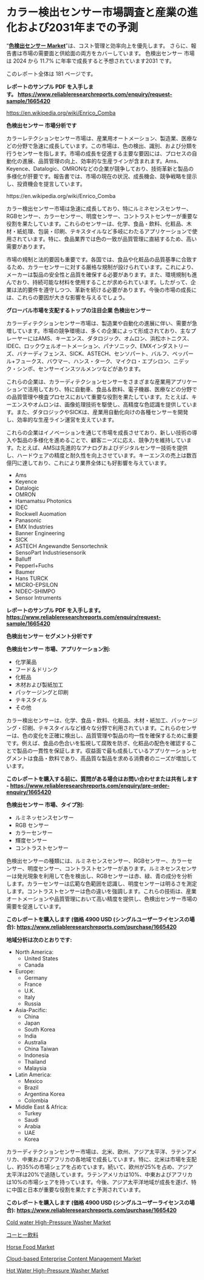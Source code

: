 <p><h1>カラー検出センサー市場調査と産業の進化および2031年までの予測</h1></p><p>&ldquo;<strong><a href="https://www.reliableresearchreports.com/color-detection-sensors-r1665420">色検出センサー Market</a></strong>&rdquo;は、コスト管理と効率向上を優先します。 さらに、報告書は市場の需要面と供給面の両方をカバーしています。 色検出センサー 市場は 2024 から 11.7% に年率で成長すると予想されています2031 です。</p>
<p>このレポート全体は 181 ページです。</p>
<p><strong>レポートのサンプル PDF を入手します。&nbsp;<a href="https://www.reliableresearchreports.com/enquiry/request-sample/1665420">https://www.reliableresearchreports.com/enquiry/request-sample/1665420</a></strong></p>
<p><a href="https://en.wikipedia.org/wiki/Enrico_Comba">https://en.wikipedia.org/wiki/Enrico_Comba</a></p>
<p><strong>色検出センサー 市場分析です</strong></p>
<p><p>カラーレテクションセンサー市場は、産業用オートメーション、製造業、医療などの分野で急速に成長しています。この市場は、色の検出、識別、および分類を行うセンサーを指します。市場の成長を促進する主要な要因には、プロセスの自動化の進展、品質管理の向上、効率的な生産ラインが含まれます。Ams、Keyence、Datalogic、OMRONなどの企業が競争しており、技術革新と製品の多様化が肝要です。報告書では、市場の現在の状況、成長機会、競争戦略を提示し、投資機会を提言しています。</p></p>
<p>https://en.wikipedia.org/wiki/Enrico_Comba</p>
<p><p>カラー検出センサー市場は急速に成長しており、特にルミネセンスセンサー、RGBセンサー、カラーセンサー、明度センサー、コントラストセンサーが重要な役割を果たしています。これらのセンサーは、化学、食品・飲料、化粧品、木材・紙処理、包装・印刷、テキスタイルなど多岐にわたるアプリケーションで使用されています。特に、食品業界では色の一致が品質管理に直結するため、高い需要があります。</p><p>市場の規制と法的要因も重要です。各国では、食品や化粧品の品質基準に合致するため、カラーセンサーに対する厳格な規制が設けられています。これにより、メーカーは製品の安全性と品質を確保する必要があります。また、環境規制も進んでおり、持続可能な材料を使用することが求められています。したがって、企業は法的要件を遵守しつつ、革新を続ける必要があります。今後の市場の成長には、これらの要因が大きな影響を与えるでしょう。</p></p>
<p><strong>グローバル市場を支配するトップの注目企業 色検出センサー</strong></p>
<p><p>カラーディテクションセンサー市場は、製造業や自動化の進展に伴い、需要が急増しています。市場の競争環境は、多くの企業によって形成されており、主なプレーヤーにはAMS、キーエンス、ダタロジック、オムロン、浜松ホトニクス、IDEC、ロックウェルオートメーション、パナソニック、EMXインダストリーズ、バナーディフェンス、SICK、ASTECH、センソパート、バルフ、ペッパール+フュークス、バウマー、ハンス・ターク、マイクロ・エプシロン、ニデック・シンポ、センサーインスツルメンツなどがあります。</p><p>これらの企業は、カラーディテクションセンサーをさまざまな産業用アプリケーションで活用しており、特に自動車、食品＆飲料、電子機器、医療などの分野での品質管理や検査プロセスにおいて重要な役割を果たしています。たとえば、キーエンスやオムロンは、画像処理技術を駆使し、高精度な色認識を提供しています。また、ダタロジックやSICKは、産業用自動化向けの各種センサーを開発し、効率的な生産ライン運営を支えています。</p><p>これらの企業はイノベーションを通じて市場を成長させており、新しい技術の導入や製品の多様化を進めることで、顧客ニーズに応え、競争力を維持しています。たとえば、AMSは先進的なアナログおよびデジタルセンサー技術を提供し、ハードウェアの精度と耐久性を向上させています。キーエンスの売上は数百億円に達しており、これにより業界全体にも好影響を与えています。</p></p>
<p><ul><li>Ams</li><li>Keyence</li><li>Datalogic</li><li>OMRON</li><li>Hamamatsu Photonics</li><li>IDEC</li><li>Rockwell Auomation</li><li>Panasonic</li><li>EMX Industries</li><li>Banner Engineering</li><li>SICK</li><li>ASTECH Angewandte Sensortechnik</li><li>SensoPart Industriesensorik</li><li>Balluff</li><li>Pepperl+Fuchs</li><li>Baumer</li><li>Hans TURCK</li><li>MICRO-EPSILON</li><li>NIDEC-SHIMPO</li><li>Sensor Intruments</li></ul></p>
<p><strong>レポートのサンプル PDF を入手します。 <a href="https://www.reliableresearchreports.com/enquiry/request-sample/1665420">https://www.reliableresearchreports.com/enquiry/request-sample/1665420</a></strong></p>
<p><strong>色検出センサー セグメント分析です</strong></p>
<p><strong>色検出センサー 市場、アプリケーション別:</strong></p>
<p><ul><li>化学薬品</li><li>フード＆ドリンク</li><li>化粧品</li><li>木材および製紙加工</li><li>パッケージングと印刷</li><li>テキスタイル</li><li>その他</li></ul></p>
<p><p>カラー検出センサーは、化学、食品・飲料、化粧品、木材・紙加工、パッケージング・印刷、テキスタイルなど様々な分野で利用されています。これらのセンサーは、色の変化を正確に検出し、品質管理や製品の均一性を確保するために重要です。例えば、食品の色合いを監視して腐敗を防ぎ、化粧品の配色を確認することで製品の一貫性を保証します。収益面で最も成長しているアプリケーションセグメントは食品・飲料であり、高品質な製品を求める消費者のニーズが増加しています。</p></p>
<p><strong>このレポートを購入する前に、質問がある場合はお問い合わせまたは共有します - <a href="https://www.reliableresearchreports.com/enquiry/pre-order-enquiry/1665420">https://www.reliableresearchreports.com/enquiry/pre-order-enquiry/1665420</a></strong></p>
<p><strong>色検出センサー 市場、タイプ別:</strong></p>
<p><ul><li>ルミネッセンスセンサー</li><li>RGB センサー</li><li>カラーセンサー</li><li>輝度センサー</li><li>コントラストセンサー</li></ul></p>
<p><p>色検出センサーの種類には、ルミネセンスセンサー、RGBセンサー、カラーセンサー、明度センサー、コントラストセンサーがあります。ルミネセンスセンサーは発光現象を利用して色を検出し、RGBセンサーは赤、緑、青の成分を分析します。カラーセンサーは広範な色範囲を認識し、明度センサーは明るさを測定します。コントラストセンサーは色の違いを強調します。これらの技術は、産業オートメーションや品質管理において高い精度を提供し、色検出センサー市場の需要を促進しています。</p></p>
<p><strong>このレポートを購入します (価格 4900 USD (シングルユーザーライセンスの場合): <a href="https://www.reliableresearchreports.com/purchase/1665420">https://www.reliableresearchreports.com/purchase/1665420</a></strong></p>
<p><strong>地域分析は次のとおりです:</strong></p>
<p><ul>
    <li>
        North America:
        <ul>
            <li>United States</li>
            <li>Canada</li>
        </ul>
    </li>
    <li>
        Europe:
        <ul>
            <li>Germany</li>
            <li>France</li>
            <li>U.K.</li>
            <li>Italy</li>
            <li>Russia</li>
        </ul>
    </li>
    <li>
        Asia-Pacific:
        <ul>
            <li>China</li>
            <li>Japan</li>
            <li>South Korea</li>
            <li>India</li>
            <li>Australia</li>
            <li>China Taiwan</li>
            <li>Indonesia</li>
            <li>Thailand</li>
            <li>Malaysia</li>
        </ul>
    </li>
    <li>
        Latin America:
        <ul>
            <li>Mexico</li>
            <li>Brazil</li>
            <li>Argentina Korea</li>
            <li>Colombia</li>
        </ul>
    </li>
    <li>
        Middle East & Africa:
        <ul>
            <li>Turkey</li>
            <li>Saudi</li>
            <li>Arabia</li>
            <li>UAE</li>
            <li>Korea</li>
        </ul>
    </li>
    </ul></p>
<p><p>カラーディテクションセンサー市場は、北米、欧州、アジア太平洋、ラテンアメリカ、中東およびアフリカの各地域で成長しています。特に、北米は市場を支配し、約35%の市場シェアを占めています。続いて、欧州が25%を占め、アジア太平洋は20%で追随しています。ラテンアメリカは10%、中東およびアフリカは10%の市場シェアを持っています。今後、アジア太平洋地域が成長を遂げ、特に中国と日本が重要な役割を果たすと予測されています。</p></p>
<p><strong>このレポートを購入します (価格 4900 USD (シングルユーザーライセンスの場合): <a href="https://www.reliableresearchreports.com/purchase/1665420">https://www.reliableresearchreports.com/purchase/1665420</a></strong></p>
<p><p><a href="https://github.com/arionmp/Market-Research-Report-List-5/blob/main/cold-water-high-pressure-washer-market.md">Cold water High-Pressure Washer Market</a></p><p><a href="https://github.com/mohamedbakry57/Market-Research-Report-List-6/blob/main/624237114710.md">コーヒー飲料</a></p><p><a href="https://issuu.com/reportprime-2/docs/horse-food-market-size-2030.pptx_5d49f5c73c2bdd">Horse Food Market</a></p><p><a href="https://medium.com/@viki.alhafis12_69746/cloud-based-enterprise-content-management-market-size-growth-and-industry-analysis-by-market-58ab440a471c">Cloud-based Enterprise Content Management Market</a></p><p><a href="https://github.com/luckyshygirl/Market-Research-Report-List-6/blob/main/hot-water-high-pressure-washer-market.md">Hot Water High-Pressure Washer Market</a></p></p>